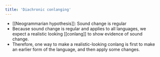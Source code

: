 ```yaml
---
title: 'Diachronic conlanging'
---
```


- [[Neogrammarian hypothesis]]: Sound change is regular
- Because sound change is regular and applies to all languages, we expect a realistic looking [[conlang]] to show evidence of sound change.
- Therefore, one way to make a realistic-looking conlang is first to make an earlier form of the language, and then apply some changes.
